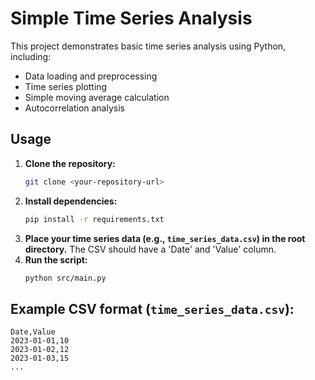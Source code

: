 # Simple Time Series Analysis

This project demonstrates basic time series analysis using Python, including:

-   Data loading and preprocessing
-   Time series plotting
-   Simple moving average calculation
-   Autocorrelation analysis

## Usage

1.  **Clone the repository:**
    ```bash
    git clone <your-repository-url>
    ```
2.  **Install dependencies:**
    ```bash
    pip install -r requirements.txt
    ```
3.  **Place your time series data (e.g., `time_series_data.csv`) in the root directory.** The CSV should have a 'Date' and 'Value' column.
4.  **Run the script:**
    ```bash
    python src/main.py
    ```

## Example CSV format (`time_series_data.csv`):

```csv
Date,Value
2023-01-01,10
2023-01-02,12
2023-01-03,15
...
